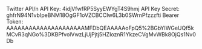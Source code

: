 Twitter API/n
API Key: 4idjVfwfRP5SyyEWYgT4S9hmj
API Key Secret: ghfrN94N1vbIpeBNM18OgGF1oVZCBCCIw6L3b0SWrnPfzzzfti
Bearer Token: AAAAAAAAAAAAAAAAAAAAAMFDbQEAAAAAoFpQ5%2BGbYIWGeUQf5kMCvR3qNGo%3DKBPfvolVwzLjUjPjtj5HZIoznR1YkzeCVgMvWBk8OjQs1Nv0Db
